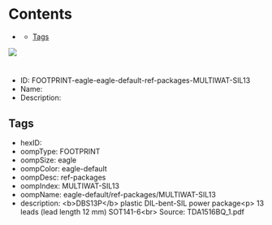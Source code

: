 



Contents
========

* [](#)
	* [Tags](#tags)
  
![][im]
# 

- ID: FOOTPRINT-eagle-eagle-default-ref-packages-MULTIWAT-SIL13
- Name: 
- Description: 

## Tags

- hexID: 
- oompType: FOOTPRINT
- oompSize: eagle
- oompColor: eagle-default
- oompDesc: ref-packages
- oompIndex: MULTIWAT-SIL13
- oompName: eagle-default/ref-packages/MULTIWAT-SIL13
- description: &lt;b&gt;DBS13P&lt;/b&gt; plastic DIL-bent-SIL power package&lt;p&gt;&#xD;
13 leads (lead length 12 mm) SOT141-6&lt;br&gt;&#xD;
Source: TDA1516BQ_1.pdf



[im]: image.png
